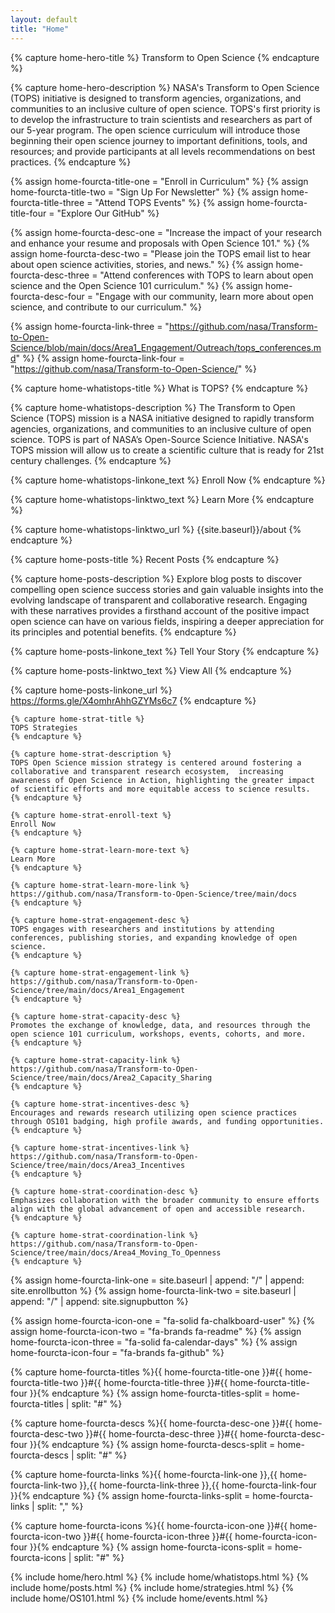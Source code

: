 ```yaml
---
layout: default
title: "Home"
---
```


<!---FOR EVERYONE-->

<!---START Hero (Plain Text)-->
<!---Hero Title-->
{% capture home-hero-title %}
Transform to Open Science
{% endcapture %}
<!---Hero Description-->
{% capture home-hero-description %}
NASA's Transform to Open Science (TOPS) initiative is designed to transform agencies, organizations, and communities to an inclusive culture of open science. TOPS's first priority is to develop the infrastructure to train scientists and researchers as part of our 5-year program. The open science curriculum will introduce those beginning their open science journey to important definitions, tools, and resources; and provide participants at all levels recommendations on best practices.
{% endcapture %}
<!---END Hero-->


<!---START Four Column Orange CTA (Plain Text)-->
<!---Four Column Orange CTA Titles-->
{% assign home-fourcta-title-one = "Enroll in Curriculum" %}
{% assign home-fourcta-title-two = "Sign Up For Newsletter" %}
{% assign home-fourcta-title-three = "Attend TOPS Events" %}
{% assign home-fourcta-title-four = "Explore Our GitHub" %}
<!---Four Column Orange CTA Descriptions-->
{% assign home-fourcta-desc-one = "Increase the impact of your research and enhance your resume and proposals with Open Science 101." %}
{% assign home-fourcta-desc-two = "Please join the TOPS email list to hear about open science activities, stories, and news." %}
{% assign home-fourcta-desc-three = "Attend conferences with TOPS to learn about open science and the Open Science 101 curriculum." %}
{% assign home-fourcta-desc-four = "Engage with our community, learn more about open science, and contribute to our curriculum." %}
<!---Four Column Orange CTA Links-->
{% assign home-fourcta-link-three = "https://github.com/nasa/Transform-to-Open-Science/blob/main/docs/Area1_Engagement/Outreach/tops_conferences.md" %}
{% assign home-fourcta-link-four = "https://github.com/nasa/Transform-to-Open-Science/" %}
<!---END Four Column Orange CTA-->


<!---START What is TOPS-->
<!---What is TOPS Title (Plain Text)-->
{% capture home-whatistops-title %}
What is TOPS?
{% endcapture %}
<!---What is TOPS Description (Markdown)-->
{% capture home-whatistops-description %}
The Transform to Open Science (TOPS) mission is a NASA initiative designed to rapidly transform agencies, organizations, and communities to an inclusive culture of open science. TOPS is part of NASA’s Open-Source Science Initiative. NASA's TOPS mission will allow us to create a scientific culture that is ready for 21st century challenges.
{% endcapture %}
<!---What is TOPS Enroll Now Text (Plain Text)-->
{% capture home-whatistops-linkone_text %}
Enroll Now
{% endcapture %}
<!---What is TOPS Learn More Text (Plain Text)-->
{% capture home-whatistops-linktwo_text %}
Learn More
{% endcapture %}
<!---What is TOPS Learn More Link-->
{% capture home-whatistops-linktwo_url %}
{{site.baseurl}}/about
{% endcapture %}
<!---END What is TOPS-->


<!---START Recent Posts-->
<!---What is TOPS Title (Plain Text)-->
{% capture home-posts-title %}
Recent Posts
{% endcapture %}
<!---Recent Posts Description (Markdown)-->
{% capture home-posts-description %}
Explore blog posts to discover compelling open science success stories and gain valuable insights into the evolving landscape of transparent and collaborative research. Engaging with these narratives provides a firsthand account of the positive impact open science can have on various fields, inspiring a deeper appreciation for its principles and potential benefits.
{% endcapture %}
<!---Recent Posts Tell Your Story Text (Plain Text)-->
{% capture home-posts-linkone_text %}
Tell Your Story
{% endcapture %}
<!---Recent Posts View All Text (Plain Text)-->
{% capture home-posts-linktwo_text %}
View All
{% endcapture %}
<!---Recent Posts Tell Your Story Link-->
{% capture home-posts-linkone_url %}
https://forms.gle/X4omhrAhhGZYMs6c7
{% endcapture %}
<!---END Recent Posts-->


<!---START TOPS Strategies-->
<!---TOPS Strategies Title (Plain Text)-->
    {% capture home-strat-title %}
    TOPS Strategies
    {% endcapture %}
<!---TOPS Strategies Description (Markdown)-->
    {% capture home-strat-description %}
    TOPS Open Science mission strategy is centered around fostering a collaborative and transparent research ecosystem,  increasing awareness of Open Science in Action, highlighting the greater impact of scientific efforts and more equitable access to science results.
    {% endcapture %}
<!---TOPS Strategies Enroll Now Text-->
    {% capture home-strat-enroll-text %}
    Enroll Now
    {% endcapture %}
<!---TOPS Strategies Learn More Text-->
    {% capture home-strat-learn-more-text %}
    Learn More
    {% endcapture %}
<!---TOPS Strategies Learn More Link-->
    {% capture home-strat-learn-more-link %}
    https://github.com/nasa/Transform-to-Open-Science/tree/main/docs
    {% endcapture %}
<!---Engagement Description-->
    {% capture home-strat-engagement-desc %}
    TOPS engages with researchers and institutions by attending conferences, publishing stories, and expanding knowledge of open science.
    {% endcapture %}
<!---Engagement Link-->
    {% capture home-strat-engagement-link %}
    https://github.com/nasa/Transform-to-Open-Science/tree/main/docs/Area1_Engagement
    {% endcapture %}
<!---Capacity Sharing Description-->
    {% capture home-strat-capacity-desc %}
    Promotes the exchange of knowledge, data, and resources through the open science 101 curriculum, workshops, events, cohorts, and more.
    {% endcapture %}
<!---Capacity Sharing Link-->
    {% capture home-strat-capacity-link %}
    https://github.com/nasa/Transform-to-Open-Science/tree/main/docs/Area2_Capacity_Sharing
    {% endcapture %}
<!---Incentives Description-->
    {% capture home-strat-incentives-desc %}
    Encourages and rewards research utilizing open science practices through OS101 badging, high profile awards, and funding opportunities.
    {% endcapture %}
<!---Incentives Link-->
    {% capture home-strat-incentives-link %}
    https://github.com/nasa/Transform-to-Open-Science/tree/main/docs/Area3_Incentives
    {% endcapture %}
<!---Coordination Description-->
    {% capture home-strat-coordination-desc %}
    Emphasizes collaboration with the broader community to ensure efforts align with the global advancement of open and accessible research.
    {% endcapture %}
<!---Coordination Link-->
    {% capture home-strat-coordination-link %}
    https://github.com/nasa/Transform-to-Open-Science/tree/main/docs/Area4_Moving_To_Openness
    {% endcapture %}
<!---END TOPS Strategies-->




<!---FOR DEVELOPER ONLY (UNLESS YOU FEEL BRAVE)-->

{% assign home-fourcta-link-one = site.baseurl | append: "/" | append: site.enrollbutton %}
{% assign home-fourcta-link-two = site.baseurl | append: "/" | append: site.signupbutton %}

{% assign home-fourcta-icon-one = "fa-solid fa-chalkboard-user" %}
{% assign home-fourcta-icon-two = "fa-brands fa-readme" %}
{% assign home-fourcta-icon-three = "fa-solid fa-calendar-days" %}
{% assign home-fourcta-icon-four = "fa-brands fa-github" %}

{% capture home-fourcta-titles %}{{ home-fourcta-title-one }}#{{ home-fourcta-title-two }}#{{ home-fourcta-title-three }}#{{ home-fourcta-title-four }}{% endcapture %}
{% assign home-fourcta-titles-split = home-fourcta-titles | split: "#" %}

{% capture home-fourcta-descs %}{{ home-fourcta-desc-one }}#{{ home-fourcta-desc-two }}#{{ home-fourcta-desc-three }}#{{ home-fourcta-desc-four }}{% endcapture %}
{% assign home-fourcta-descs-split = home-fourcta-descs | split: "#" %}

{% capture home-fourcta-links %}{{ home-fourcta-link-one }},{{ home-fourcta-link-two }},{{ home-fourcta-link-three }},{{ home-fourcta-link-four }}{% endcapture %}
{% assign home-fourcta-links-split = home-fourcta-links | split: "," %}

{% capture home-fourcta-icons %}{{ home-fourcta-icon-one }}#{{ home-fourcta-icon-two }}#{{ home-fourcta-icon-three }}#{{ home-fourcta-icon-four }}{% endcapture %}
{% assign home-fourcta-icons-split = home-fourcta-icons | split: "#" %}

{% include home/hero.html %}
{% include home/whatistops.html %}
{% include home/posts.html %}
{% include home/strategies.html %}
{% include home/OS101.html %}
{% include home/events.html %}